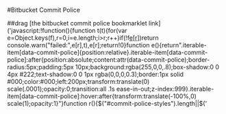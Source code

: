 #Bitbucket Commit Police

##drag [the bitbucket commit police bookmarklet link]('javascript:!function(){function t(t){for(var e=Object.keys(f),r=0,i=e.length;i>r;r++)if(!f[e[r]](t))return console.warn("failed:",e[r],t),e[r];return!0}function e(){return".iterable-item[data-commit-police]{position:relative}.iterable-item[data-commit-police]:after{position:absolute;content:attr(data-commit-police);border-radius:5px;padding:5px 10px;background:rgba(255,0,0,.8);box-shadow:0 0 4px #222;text-shadow:0 0 1px rgba(0,0,0,0.3);border:1px solid #000;color:#000;left:200px;transform:translate(0) scale(.0001);opacity:0;transition:all .1s ease-in-out;z-index:999}.iterable-item[data-commit-police]:hover:after{transform:translate(-100%,0) scale(1);opacity:1}"}function r(){$("#commit-police-styles").length||$('<style id="commit-police-styles" type="text/css"/>').text(e()).appendTo("head")}function i(){$(u).each(function(e,r){var i=$(r),n=i.text();testsReturnValue=t(n),success=testsReturnValue===!0,color=m[success],success||i.closest(".iterable-item").attr("data-commit-police",testsReturnValue),$(r).css("color",color)})}function n(){r(),i()}function o(t){return/[A-Z]/.test(t)}function a(t){return!!t}function s(t){if(!t)return!1;var e=t[0];if("["===e){if(!/^\[.*?\]/.test(t))return!1;if(e=t.replace(/^\[.*?\]\s*(.*)/,"$1")[0],!e)return!1}return o(e)}function c(t){var e=72;return t&&t.length<=e}function l(t){return/[a-z0-9]\n?$/i.test(t)}var u="#commit-list-container .iterable-item:not(.merge) .subject",f={_messageExists:a,startsWithCapitalLettter:s,hasDesiredSubjectLength:c,doesNotEndWithDot:l},m={"true":"green","false":"red"};n()}();') to your bookmarks bar and click it while you're vieweing the commits on bitbucket!

